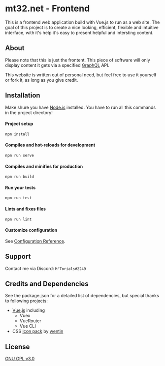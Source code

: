 # mt32.net - Frontend

This is a frontend web application build with Vue.js to run as a web site. The goal of this project is to create a nice looking, efficient, flexible and intuitive interface, with it's help it's easy to present helpful and intersting content. 

## About

Please note that this is just the frontent. This piece of software will only display content it gets via a specified [GraphQL](https://graphql.org/) API.

This website is written out of personal need, but feel free to use it yourself or fork it, as long as you give credit.

## Installation

Make shure you have [Node.js](https://nodejs.org/en/) installed.
You have to run all this commands in the project directory!

#### Project setup
```npm install```

#### Compiles and hot-reloads for development
```npm run serve```

#### Compiles and minifies for production
```npm run build```

#### Run your tests
```npm run test```

#### Lints and fixes files
```npm run lint```

#### Customize configuration
See [Configuration Reference](https://cli.vuejs.org/config/).

## Support

Contact me via Discord: ```M'Torials#2249```

## Credits and Dependencies

See the package.json for a detailed list of dependencies, but special thanks to following projects:

* [Vue.js](https://vuejs.org/) including
  * Vuex
  * VueRouter
  * Vue CLI
* CSS [Icon pack](https://cssicon.space/#/) by [wentin](https://twitter.com/DesignJokes)
## License

[GNU GPL v3.0](https://www.gnu.org/licenses/gpl-3.0.en.html)
